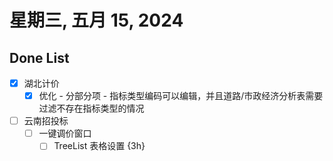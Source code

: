 # 星期三, 五月 15, 2024

## Done List

- [x] 湖北计价
  - [x] 优化 - 分部分项 - 指标类型编码可以编辑，并且道路/市政经济分析表需要过滤不存在指标类型的情况
- [ ] 云南招投标
  - [ ] 一键调价窗口
    - [ ] TreeList 表格设置 {3h}
